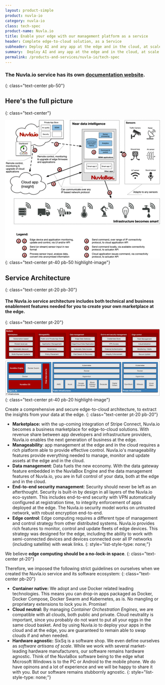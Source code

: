 ```yaml
---
layout: product-simple
product: nuvla-io
category: nuvla-io
class: tech-spec
product-name: Nuvla.io
title: Enable your edge with our management platform as a service
header: Complete edge-to-cloud solution, as a Service
subheader: Deploy AI and any app at the edge and in the cloud, at scale
summary:  Deploy AI and any app at the edge and in the cloud, at scale.
permalink: /products-and-services/nuvla-io/tech-spec
---
```


### The Nuvla.io service has its own  **[documentation website](https://docs.nuvla.io)**.
{: class="text-center pb-50"}

## Here's the full picture
{: class="text-center"}

![Nuvla.io Detailed](/img/content/diagrams/nuvla-io-detailed.png "Nuvla.io Detailed")
{: class="text-center pt-40 pb-50 highlight-image"}

## Service Architecture
{: class="text-center pt-20 pb-30"}

#### The Nuvla.io service architecture includes both technical and business enablement features needed for you to create your own marketplace at the edge.
{: class="text-center pt-20"}

![Nuvla.io Detailed](/img/content/diagrams/nuvla-io-service-architecture.png "Nuvla.io Service Architecture and Security")
{: class="text-center pt-40 pb-20 highlight-image"}

Create a comprehensive and secure edge-to-cloud architecture, to extract the insights from your data at the edge.
{: class="text-center pt-20 pb-20"}

* <i class="fad fa-check"></i> **Marketplace:** with the up-coming integration of Stripe Connect, Nuvla.io becomes a business marketplace for edge-to-cloud solutions. With revenue share between app developers and infrastructure providers, Nuvla.io enables the next generation of business at the edge.
* <i class="fad fa-check"></i> **Manageability**: app management at the edge and in the cloud requires a rich platform able to provide effective control. Nuvla.io's manageability features provide everything needed to manage, monitor and update assets at the edge and in the cloud.
* <i class="fad fa-check"></i> **Data management**: Data fuels the new economy. With the data gateway feature embedded in the NuvlaBox Engine and the data management features of Nuvla.io, you are in full control of your data, both at the edge and in the cloud.
* <i class="fad fa-check"></i> **End-to-end security management**: Security should never be left as an afterthought. Security is built-in by design in all layers of the Nuvla.io eco-system. This includes end-to-end security with VPN automatically configured at registration time, to integrity enforcement of apps deployed at the edge. The Nuvla.io security model works on untrusted network, with robust encryption end-to-end.
* <i class="fad fa-check"></i> **Edge control**: Edge computing requires a different type of management and control strategy from other distributed systems. Nuvla.io provides rich features to monitor, control and update fleets of edge devices. This strategy was designed for the edge, including the ability to work with semi-connected devices and devices connected over all IP networks (including satellite) with weak links.
{: style="list-style-type: none;"}

We believe **edge computing should be a no-lock-in space**.
{: class="text-center pt-20"}

Therefore, we imposed the following strict guidelines on ourselves when we created the Nuvla.io service and its software ecosystem:
{: class="text-center pb-20"}

* <i class="fad fa-check"></i> **Container native:** We adopt and use Docker related leading technologies. This means you can drop-in apps packaged as Docker, Docker Compose, Docker Swarm and Kubernetes, as is. No mangling or proprietary extensions to lock you in. Promise!
* <i class="fad fa-check"></i> **Cloud neutral:** By managing *Container Orchestration Engines*, we are compatible with all clouds, both public and private. Cloud neutrality is important, since you probably do not want to put all your eggs in the same cloud basket. And by using Nuvla.io to deploy your apps in the cloud and at the edge, you are guaranteed to remain able to swap clouds if and when needed.
* <i class="fad fa-check"></i> **Hardware agnostic:** SixSq is a software shop. We even define ourselves as *software artisans of scale*. While we work with several market-leading hardware manufacturers, our software remains hardware agnostic. Think of the NuvlaBox software being to the edge what Microsoft Windows is to the PC or Android to the mobile phone. We do have opinons and a lot of experience and we will be happy to share it with you. But our software remains stubbornly agnostic.
{: style="list-style-type: none;"}
